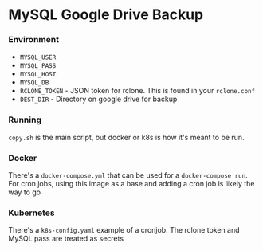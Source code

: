 # MySQL Google Drive Backup

### Environment

- `MYSQL_USER`
- `MYSQL_PASS`
- `MYSQL_HOST`
- `MYSQL_DB`
- `RCLONE_TOKEN` - JSON token for rclone. This is found in your `rclone.conf`
- `DEST_DIR` - Directory on google drive for backup

### Running

`copy.sh` is the main script, but docker or k8s is how it's meant to be run.

### Docker

There's a `docker-compose.yml` that can be used for a `docker-compose run`. For cron jobs, using this image as a base and adding a cron job is likely the way to go

### Kubernetes

There's a `k8s-config.yaml` example of a cronjob. The rclone token and MySQL pass are treated as secrets


